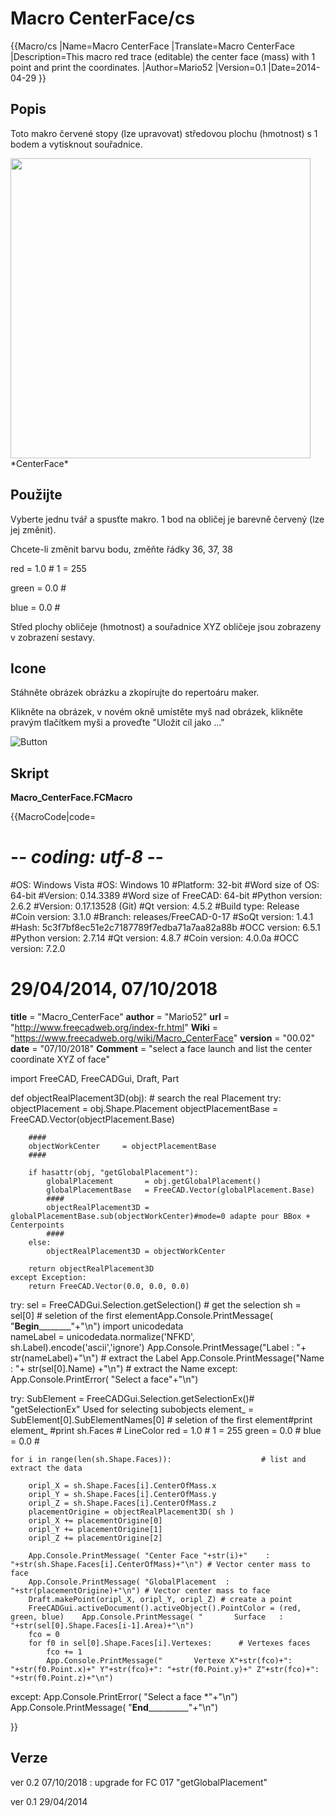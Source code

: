 # Macro CenterFace/cs
 {{Macro/cs
|Name=Macro CenterFace
|Translate=Macro CenterFace
|Description=This macro red trace (editable) the center face (mass) with 1 point and print the coordinates.
|Author=Mario52
|Version=0.1
|Date=2014-04-29
}}

## Popis

Toto makro červené stopy (lze upravovat) středovou plochu (hmotnost) s 1 bodem a vytisknout souřadnice.

<img alt="" src=images/Macro_CenterFace_00.png  style="width:480px;"> 
*CenterFace*


<div class="mw-translate-fuzzy">

## Použijte

Vyberte jednu tvář a spusťte makro. 1 bod na obličej je barevně červený (lze jej změnit).


</div>

Chcete-li změnit barvu bodu, změňte řádky 36, 37, 38

red = 1.0 \# 1 = 255

green = 0.0 \#

blue = 0.0 \#

Střed plochy obličeje (hmotnost) a souřadnice XYZ obličeje jsou zobrazeny v zobrazení sestavy.

## Icone

Stáhněte obrázek obrázku a zkopírujte do repertoáru maker.

Klikněte na obrázek, v novém okně umístěte myš nad obrázek, klikněte pravým tlačítkem myši a proveďte \"Uložit cíl jako \...\"

![Button](images/CenterFace.png )

## Skript

**Macro\_CenterFace.FCMacro**


{{MacroCode|code=
# -*- coding: utf-8 -*-

#OS: Windows Vista     #OS: Windows 10
#Platform: 32-bit      #Word size of OS: 64-bit
#Version: 0.14.3389    #Word size of FreeCAD: 64-bit
#Python version: 2.6.2 #Version: 0.17.13528 (Git)
#Qt version: 4.5.2     #Build type: Release
#Coin version: 3.1.0   #Branch: releases/FreeCAD-0-17
#SoQt version: 1.4.1   #Hash: 5c3f7bf8ec51e2c7187789f7edba71a7aa82a88b
#OCC version: 6.5.1    #Python version: 2.7.14
                       #Qt version: 4.8.7
                       #Coin version: 4.0.0a
                       #OCC version: 7.2.0

# 29/04/2014, 07/10/2018
__title__   = "Macro_CenterFace"
__author__  = "Mario52"
__url__     = "http://www.freecadweb.org/index-fr.html"
__Wiki__    = "https://www.freecadweb.org/wiki/Macro_CenterFace"
__version__ = "00.02"
__date__    = "07/10/2018"
__Comment__ = "select a face launch and list the center coordinate XYZ of face"

import FreeCAD, FreeCADGui, Draft, Part

def objectRealPlacement3D(obj):    # search the real Placement
    try:
        objectPlacement      = obj.Shape.Placement
        objectPlacementBase  = FreeCAD.Vector(objectPlacement.Base)

        #### 
        objectWorkCenter     = objectPlacementBase
        ####
        
        if hasattr(obj, "getGlobalPlacement"):
            globalPlacement       = obj.getGlobalPlacement()
            globalPlacementBase   = FreeCAD.Vector(globalPlacement.Base)
            ####
            objectRealPlacement3D = globalPlacementBase.sub(objectWorkCenter)#mode=0 adapte pour BBox + Centerpoints
            ####
        else:
            objectRealPlacement3D = objectWorkCenter
        
        return objectRealPlacement3D
    except Exception:
        return FreeCAD.Vector(0.0, 0.0, 0.0)


try:
    sel = FreeCADGui.Selection.getSelection()       # get the selection
    sh = sel[0]                                     # seletion of the first elementApp.Console.PrintMessage( "__Begin__________"+"\n")
    import unicodedata    
    nameLabel  = unicodedata.normalize('NFKD', sh.Label).encode('ascii','ignore')
    App.Console.PrintMessage("Label : "+ str(nameLabel)+"\n")        # extract the Label
    App.Console.PrintMessage("Name  : "+ str(sel[0].Name) +"\n")     # extract the Name
except:
    App.Console.PrintError( "Select a face"+"\n")

try:
    SubElement = FreeCADGui.Selection.getSelectionEx()# "getSelectionEx" Used for selecting subobjects
    element_ = SubElement[0].SubElementNames[0]       # seletion of the first element#print element_
    #print sh.Faces
    # LineColor
    red   = 1.0  # 1 = 255
    green = 0.0  #
    blue  = 0.0  #

    for i in range(len(sh.Shape.Faces)):                    # list and extract the data

        oripl_X = sh.Shape.Faces[i].CenterOfMass.x
        oripl_Y = sh.Shape.Faces[i].CenterOfMass.y
        oripl_Z = sh.Shape.Faces[i].CenterOfMass.z
        placementOrigine = objectRealPlacement3D( sh )
        oripl_X += placementOrigine[0]
        oripl_Y += placementOrigine[1]
        oripl_Z += placementOrigine[2]

        App.Console.PrintMessage( "Center Face "+str(i)+"    : "+str(sh.Shape.Faces[i].CenterOfMass)+"\n") # Vector center mass to face
        App.Console.PrintMessage( "GlobalPlacement  : "+str(placementOrigine)+"\n") # Vector center mass to face
        Draft.makePoint(oripl_X, oripl_Y, oripl_Z) # create a point
        FreeCADGui.activeDocument().activeObject().PointColor = (red, green, blue)    App.Console.PrintMessage( "       Surface   : "+str(sel[0].Shape.Faces[i-1].Area)+"\n")
        fco = 0
        for f0 in sel[0].Shape.Faces[i].Vertexes:      # Vertexes faces
            fco += 1
            App.Console.PrintMessage("       Vertexe X"+str(fco)+": "+str(f0.Point.x)+" Y"+str(fco)+": "+str(f0.Point.y)+" Z"+str(fco)+": "+str(f0.Point.z)+"\n")

except:
    App.Console.PrintError( "Select a face *"+"\n")
App.Console.PrintMessage( "__End____________"+"\n")


}}

## Verze

ver 0.2 07/10/2018 : upgrade for FC 017 \"getGlobalPlacement\"

ver 0.1 29/04/2014




